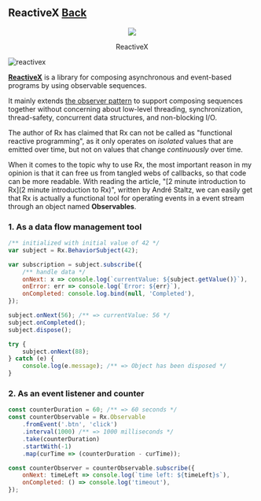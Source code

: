 ## ReactiveX [Back](./../Framework.md)

<p align="center">
    <img src="./logo.png" />
</p>
<p align="center">
    ReactiveX
</p>

![reactivex](https://aleen42.github.io/badges/src/reactivex.svg)

[**ReactiveX**](http://reactivex.io/) is a library for composing asynchronous and event-based programs by using observable sequences.

It mainly extends [the observer pattern](http://en.wikipedia.org/wiki/Observer_pattern) to support composing sequences together without concerning about low-level threading, synchronization, thread-safety, concurrent data structures, and non-blocking I/O.

The author of Rx has claimed that Rx can not be called as "functional reactive programming", as it only operates on *isolated* values that are emitted over time, but not on values that change *continuously* over time.

When it comes to the topic why to use Rx, the most important reason in my opinion is that it can free us from tangled webs of callbacks, so that code can be more readable. With reading the article, "[2 minute introduction to Rx](2 minute introduction to Rx)", written by André Staltz, we can easily get that Rx is actually a functional tool for operating events in a event stream through an object named **Observables**.

### 1. As a data flow management tool

```js
/** initialized with initial value of 42 */
var subject = Rx.BehaviorSubject(42);

var subscription = subject.subscribe({
    /** handle data */
    onNext: x => console.log(`currentValue: ${subject.getValue()}`),
    onError: err => console.log(`Error: ${err}`),
    onCompleted: console.log.bind(null, 'Completed'),
});

subject.onNext(56); /** => currentValue: 56 */
subject.onCompleted();
subject.dispose();

try {
    subject.onNext(88);
} catch (e) {
    console.log(e.message); /** => Object has been disposed */
}
```

### 2. As an event listener and counter

```js
const counterDuration = 60; /** => 60 seconds */
const counterObservable = Rx.Observable
    .fromEvent('.btn', 'click')
    .interval(1000) /** => 1000 milliseconds */
    .take(counterDuration)
    .startWith(-1)
    .map(curTime => (counterDuration - curTime));

const counterObserver = counterObservable.subscribe({
    onNext: timeLeft => console.log(`time left: ${timeLeft}s`),
    onCompleted: () => console.log('timeout'),
});
```
